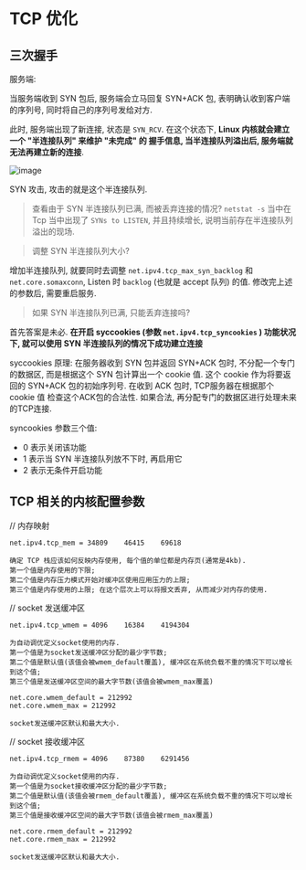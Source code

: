 # TCP 优化

## 三次握手

服务端:

当服务端收到 SYN 包后, 服务端会立马回复 SYN+ACK 包, 表明确认收到客户端的序列号, 同时将自己的序列号发给对方.

此时, 服务端出现了新连接, 状态是 `SYN_RCV`. 在这个状态下, **Linux 内核就会建立一个 "半连接队列" 来维护 "未完成" 的
握手信息, 当半连接队列溢出后, 服务端就无法再建立新的连接**.

![image](https://cdn.xiaolincoding.com/gh/xiaolincoder/ImageHost/计算机网络/TCP-参数/9.jpg)

SYN 攻击, 攻击的就是这个半连接队列.

> 查看由于 SYN 半连接队列已满, 而被丢弃连接的情况?
> `netstat -s` 当中在 Tcp 当中出现了 `SYNs to LISTEN`, 并且持续增长, 说明当前存在半连接队列溢出的现场.


> 调整 SYN 半连接队列大小?

增加半连接队列, 就要同时去调整 `net.ipv4.tcp_max_syn_backlog` 和 `net.core.somaxconn`, Listen 时 `backlog`
(也就是 accept 队列) 的值. 修改完上述的参数后, 需要重启服务.

> 如果 SYN 半连接队列已满, 只能丢弃连接吗?

首先答案是未必. **在开启 syccookies (参数 `net.ipv4.tcp_syncookies` ) 功能状况下, 就可以使用 SYN 半连接队列的情况下成功建立连接**

syccookies 原理: 在服务器收到 SYN 包并返回 SYN+ACK 包时, 不分配一个专门的数据区, 而是根据这个 SYN 包计算出一个
cookie 值. 这个 cookie 作为将要返回的 SYN+ACK 包的初始序列号. 在收到 ACK 包时, TCP服务器在根据那个 cookie 值
检查这个ACK包的合法性. 如果合法, 再分配专门的数据区进行处理未来的TCP连接.

syncookies 参数三个值:
- 0 表示关闭该功能
- 1 表示当 SYN 半连接队列放不下时, 再启用它
- 2 表示无条件开启功能

## TCP 相关的内核配置参数

// 内存映射
```
net.ipv4.tcp_mem = 34809    46415    69618

确定 TCP 栈应该如何反映内存使用, 每个值的单位都是内存页(通常是4kb). 
第一个值是内存使用的下限; 
第二个值是内存压力模式开始对缓冲区使用应用压力的上限; 
第三个值是内存使用的上限; 在这个层次上可以将报文丢弃, 从而减少对内存的使用.
```

// socket 发送缓冲区 
```
net.ipv4.tcp_wmem = 4096    16384    4194304

为自动调优定义socket使用的内存. 
第一个值是为socket发送缓冲区分配的最少字节数; 
第二个值是默认值(该值会被wmem_default覆盖), 缓冲区在系统负载不重的情况下可以增长到这个值; 
第三个值是发送缓冲区空间的最大字节数(该值会被wmem_max覆盖)

net.core.wmem_default = 212992
net.core.wmem_max = 212992

socket发送缓冲区默认和最大大小.
```

// socket 接收缓冲区
```
net.ipv4.tcp_rmem = 4096    87380    6291456

为自动调优定义socket使用的内存. 
第一个值是为socket接收缓冲区分配的最少字节数; 
第二个值是默认值(该值会被rmem_default覆盖), 缓冲区在系统负载不重的情况下可以增长到这个值; 
第三个值是接收缓冲区空间的最大字节数(该值会被rmem_max覆盖)

net.core.rmem_default = 212992
net.core.rmem_max = 212992

socket发送缓冲区默认和最大大小.
```
